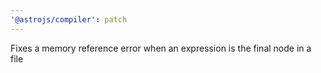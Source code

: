 ```yaml
---
'@astrojs/compiler': patch
---
```


Fixes a memory reference error when an expression is the final node in a file
